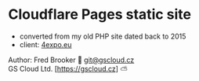 # Cloudflare Pages static site

* converted from my old PHP site dated back to 2015
* client: [4expo.eu](http://4expo.eu)

Author: Fred Brooker 💌 <git@gscloud.cz>  
GS Cloud Ltd. [https://gscloud.cz] ⛅️
